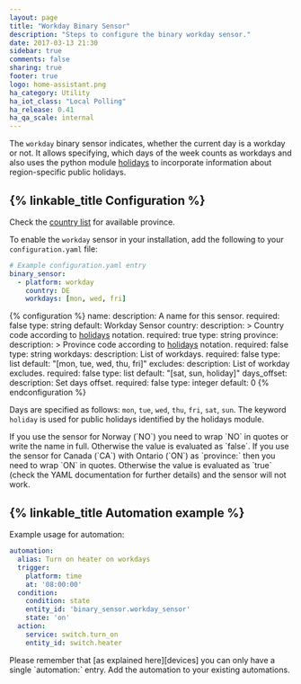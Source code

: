 ```yaml
---
layout: page
title: "Workday Binary Sensor"
description: "Steps to configure the binary workday sensor."
date: 2017-03-13 21:30
sidebar: true
comments: false
sharing: true
footer: true
logo: home-assistant.png
ha_category: Utility
ha_iot_class: "Local Polling"
ha_release: 0.41
ha_qa_scale: internal
---
```


The `workday` binary sensor indicates, whether the current day is a workday or
not. It allows specifying, which days of the week counts as workdays and also
uses the python module [holidays](https://pypi.python.org/pypi/holidays)
to incorporate information about region-specific public holidays.

## {% linkable_title Configuration %}

Check the
[country list](https://github.com/dr-prodigy/python-holidays#available-countries)
for available province.

To enable the `workday` sensor in your installation,
add the following to your `configuration.yaml` file:

```yaml
# Example configuration.yaml entry
binary_sensor:
  - platform: workday
    country: DE
    workdays: [mon, wed, fri]
```

{% configuration %}
name:
  description: A name for this sensor.
  required: false
  type: string
  default: Workday Sensor
country:
  description: >
    Country code according to
    [holidays](https://pypi.org/project/holidays/) notation.
  required: true
  type: string
province:
  description: >
    Province code according to
    [holidays](https://pypi.org/project/holidays/) notation.
  required: false
  type: string
workdays:
  description: List of workdays.
  required: false
  type: list
  default: "[mon, tue, wed, thu, fri]"
excludes:
  description: List of workday excludes.
  required: false
  type: list
  default: "[sat, sun, holiday]"
days_offset:
  description: Set days offset.
  required: false
  type: integer
  default: 0
{% endconfiguration %}

Days are specified as follows: `mon`, `tue`, `wed`, `thu`, `fri`, `sat`, `sun`.
The keyword `holiday` is used for public
holidays identified by the holidays module.

<p class='note warning'>
If you use the sensor for Norway (`NO`) you need to wrap `NO` in quotes or write the name in full.
Otherwise the value is evaluated as `false`.
If you use the sensor for Canada (`CA`) with Ontario (`ON`) as `province:` then you need to wrap `ON` in quotes.
Otherwise the value is evaluated as `true` (check the YAML documentation for further details) and the sensor will not work.
</p>

## {% linkable_title Automation example %}

Example usage for automation:

```yaml
automation:
  alias: Turn on heater on workdays
  trigger:
    platform: time
    at: '08:00:00'
  condition:
    condition: state
    entity_id: 'binary_sensor.workday_sensor'
    state: 'on'
  action:
    service: switch.turn_on
    entity_id: switch.heater
```

<p class='note'>
Please remember that [as explained here][devices] you can only have a single `automation:` entry. Add the automation to your existing automations.
</p>

[devices]: https://www.home-assistant.io/docs/configuration/devices/
